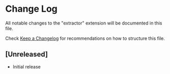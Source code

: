 # Change Log

All notable changes to the "extractor" extension will be documented in this file.

Check [Keep a Changelog](http://keepachangelog.com/) for recommendations on how to structure this file.

## [Unreleased]

- Initial release